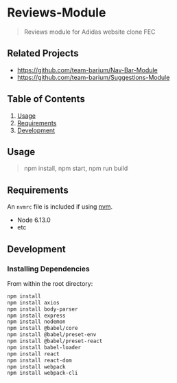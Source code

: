 # Reviews-Module

> Reviews module for Adidas website clone FEC

## Related Projects

- https://github.com/team-barium/Nav-Bar-Module
- https://github.com/team-barium/Suggestions-Module

## Table of Contents

1. [Usage](#Usage)
1. [Requirements](#requirements)
1. [Development](#development)

## Usage

> npm install, npm start, npm run build

## Requirements

An `nvmrc` file is included if using [nvm](https://github.com/creationix/nvm).

- Node 6.13.0
- etc

## Development

### Installing Dependencies

From within the root directory:

```sh
npm install
npm install axios
npm install body-parser
npm install express
npm install nodemon
npm install @babel/core
npm install @babel/preset-env
npm install @babel/preset-react
npm install babel-loader
npm install react
npm install react-dom
npm install webpack
npm install webpack-cli
```
